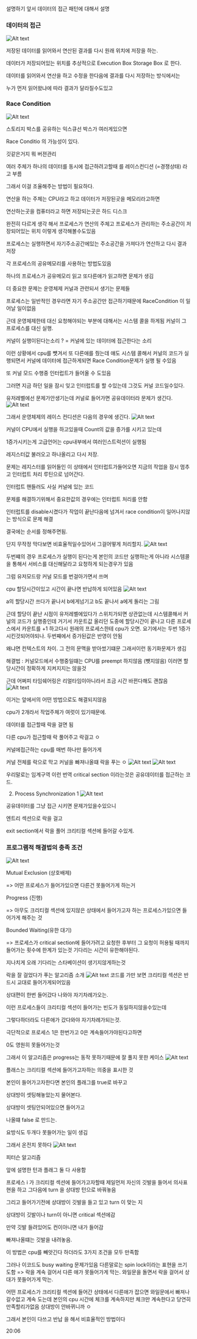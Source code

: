 설명하기 앞서 데이터의 접근 패턴에 대해서 설명

### 데이터의 접근

![Alt text](image-25.png)

저장된 데이터를 읽어와서 연산된 결과를 다시 원래 위치에 저장을 하는.

데이터가 저장되어있는 위치를 추상적으로 Execution Box Storage Box 로 한다.

데이터를 읽어와서 연산을 하고 수정을 한다음에 결과를 다시 저장하는 방식에서는

누가 먼저 읽어왔냐에 따라 결과가 달라질수도있고

### Race Condition

![Alt text](image-26.png)

스토리지 박스를 공유하는 익스큐선 박스가 여러게있으면

Race Conditio 의 가능성이 있다.

깃같은거지 뭐 버젼관리

여러 주체가 하나의 데이터를 동시에 접근하려고할때 를 레이스컨디션 (=경쟁상태) 라고 부름

그래서 이걸 조율해주는 방법이 필요하다.

연산을 하는 주체는 CPU라고 하고 데이터가 저장된곳을 메모리라고하면

연산하는곳을 컴퓨터라고 하면 저장되는곳은 하드 디스크

완전히 다르게 생각 해서 프로세스가 연산의 주체고 프로세스가 관리하는 주소공간이 저장되어있는 위치 이렇게 생각해볼수도있음

프로세스는 실행하면서 자기주소공간에있는 주소공간을 가져다가 연산하고 다시 결과 저장

각 프로세스의 공유메모리를 사용하는 방법도있음

하나의 프로세스가 공유메모리 읽고 또다른애가 읽고하면 문제가 생김

더 중요한 문제는 운영체제 커널과 관련되서 생기는 문제들

프로세스는 일반적인 경우라면 자기 주소공간만 접근하기때문에 RaceCondition 이 일어날 일이없음

근데 운영체제한테 대신 요청해야되는 부분에 대해서는 시스템 콜을 하게됨 커널이 그 프로세스를 대신 실행.

커널이 실행이된다는소리 ? = 커널에 있는 데이터에 접근한다는 소리

이런 상황에서 cpu를 뻇겨서 또 다른애를 줬는데 얘도 시스템 콜해서 커널의 코드가 실행되면서 커널에 데이터에 접근하게되면 Race Condition문제가 실행 될 수있음

또 커널 모드 수행중 인터럽트가 들어올 수 도있음

그러면 지금 하던 일을 잠시 잊고 인터럽트를 할 수있는데 그것도 커널 코드일수있다.

유저레벨에선 문제가안생기는데 커널로 들어가면 공유데이터라 문제가 생긴다.
![Alt text](image-27.png)

그래서 운영체제의 레이스 컨디션은 다음의 경우에 생긴다.
![Alt text](image-28.png)

커널이 CPU에서 실행을 하고있을때 Count의 값을 증가를 시키고 있는데

1증가시키는게 고급언어는 cpu내부에서 여러인스트럭션이 실행됨

레지스터값 불러오고 하나올리고 다시 저장.

문제는 레지스터를 읽어들인 이 상태에서 인터럽트가들어오면 지금의 작업을 잠시 멈추고 인터럽트 처리 루틴으로 넘어간다.

인터럽트 핸들러도 사실 커널에 있는 코드

문제를 해결하기위해서 중요한값의 경우에는 인터럽트 처리를 안함

인터럽트를 disable시켰다가 작업이 끝난다음에 넘겨서 race condition이 일어나지않는 방식으로 문제 해결

결국에는 순서를 정해주면됨.

단지 무작정 막다보면 비효율적일수있어서 그걸어떻게 처리할지.
![Alt text](image-29.png)

두번쨰의 경우 프로세스가 실행이 된다는게 본인의 코드만 실행하는게 아니라 시스템콜을 통해서 서비스를 대신해달라고 요청하게 되는경우가 있음

그럼 유저모드랑 커널 모드를 번걸아가면서 쓰며

cpu 할당시간이있고 시간이 끝나면 반납하게 되어있음
![Alt text](image-30.png)

a의 할당시간 쓰다가 끝나서 b에게넘기고 b도 끝나서 a에게 돌리는 그림

근데 할당이 끝난 시점이 유저레벨에있다가 스위치가되면 상관없는데 시스템콜해서 커널의 코드가 실행중인데 거기서 카운트값 올리던 도중에 할당시간이 끝나고 다른 프로세스에서 카운트를 +1 하고다시 원래의 프로세스한테 cpu가 오면. 요기에서는 두번 1증가시킨것되어야되나. 두번쨰에서 증가된값은 반영이 안됨

왜냐면 컨텍스트의 차이. 그 전의 문맥을 받아썼기떄문
그래서이런 동기화문제가 생김

해결법 : 커널모드에서 수행중일떄는 CPU를 preempt 하지않음 (뺏지않음) 이러면 할당시간이 정확하게 지켜지지는 않을것

근데 어쩌피 타임쉐어링은 리얼타임이아니라서 조금 시간 바뀐다해도 괜찮음
![Alt text](image-31.png)

이거는 앞에서의 어떤 방법으로도 해결되지않음

cpu가 2개라서 작업주체가 여럿이 있기때문에.

데이터를 접근할때 락을 걸면 됨

다른 cpu가 접근할때 락 풀어주고 락걸고 ㅇ

커널에접근하는 cpu를 매번 하나만 들어가게

커널 전체를 락으로 막고 커널을 빠져나올떄 락을 푸는 ㅇ
![Alt text](image-32.png)
![Alt text](image-33.png)

우리말로는 임계구역 이런 번역 critical section 이라는것은 공유데이터를 접근하는 코드.

2. Process Synchronization 1
   ![Alt text](image-34.png)

공유데이터를 그냥 접근 시키면 문제가있을수있으니

엔트리 섹션으로 락을 걸고

exit section에서 락을 풀어 크리티컬 섹션에 들어갈 수있게.

### 프로그램적 해결법의 충족 조건

![Alt text](image-35.png)

Mutual Exclusion (상호배제)

=> 어떤 프로세스가 들어가있으면 다른건 못들어가게 하는거

Progress (진행)

=> 아무도 크리티컬 섹션에 있지않은 상태에서 들어가고자 하는 프로세스가있으면 들어가게 해주는 것

Bounded Waiting(유한 대기)

=> 프로세스가 critical section에 들어가려고 요청한 후부터 그 요청이 허용될 때까지 들어가는 횟수에 한계가 있는것
기다리는 시간이 유한해야된다.

지나치게 오래 기다리는 스타베이션이 생기지않게하는것

락을 잘 걸었다가 푸는 알고리즘 소개
![Alt text](image-36.png)
코드를 가만 보면 크리티컬 섹션은 반드시 교대로 들어가게되어있음

상대편이 한번 들어갔다 나와야 자기차례가오는.

이런 프로세스들이 크리티컬 섹션이 들어가는 빈도가 동일하지않을수있는데

그렇다하더라도 다른애가 갔다와야 자기차례가되는것.

극단적으로 프로세스 1은 한번가고 0은 계속들어가야된다고하면

0도 영원히 못들어가는것

그래서 이 알고리즘은 progress는 동작 못하기때문에 잘 풀지 못한 케이스
![Alt text](image-37.png)

플래스는 크리티컬 섹션에 들어가고자하는 의중을 표시한 것

본인이 들어가고자한다면 본인의 플래그를 true로 바꾸고

상대방이 셋팅해놓았는지 물어본다.

상대방이 셋팅안되어있으면 들어가고

나올떄 false 로 만드는.

요방식도 두개다 못들어가는 일이 생김

그래서 온전치 못하다
![Alt text](image-38.png)

피터슨 알고리즘

앞에 설명한 턴과 플래그 둘 다 사용함

프로세스 i 가 크리티컬 섹션에 들어가고자할때 제일먼저 자신의 깃발을 들어서 의사표현을 하고 그다음에 turn 을 상대방 턴으로 바꿔놓음

그리고 들어가기전에 상대방이 깃발을 들고 있고 turn 이 맞는 지

상대방이 깃발이나 turn이 아니면 critical 섹션에감

만약 깃발 들려있어도 컨이아니면 내가 들어감

빠져나올떄는 깃발을 내려놓음.

이 방법은 cpu를 빼앗긴다 하더라도 3가지 조건을 모두 만족함

그러나 이코드도 busy waiting 문제가있음 다른말로는 spin lock이라는 표현을 쓰기도함 => 락을 계속 걸어서 다른 애가 못들어가게 막는. 와일문을 돌면서 락을 걸어서 상대가 못들어가게 막는.

어떤 프로세스가 크리티컬 섹션에 들어간 상태에서 다른애가 잡으면 와일문에서 빠져나갈수없고 계속 도는데 본인의 cpu 시간에 체크를 계속하지만 체크만 계속한다고 당연히만족할리가없음 상대방이 안바뀌니까 ㅇ

그래서 본인이 다쓰고 반납 을 해서 비효율적인 방법이다

20:06
